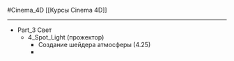 #Cinema_4D 
[[Курсы Cinema 4D]]
________

- Part_3 Свет
	- 4_Spot_Light (прожектор)
		- Создание шейдера атмосферы (4.25)
		- 
